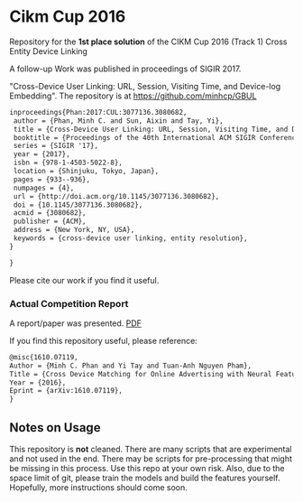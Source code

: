# Cikm Cup 2016
Repository for the **1st place solution** of the CIKM Cup 2016 (Track 1)
Cross Entity Device Linking

A follow-up Work was published in proceedings of SIGIR 2017. 

"Cross-Device User Linking: URL, Session, Visiting Time, and Device-log Embedding". The repository is at https://github.com/minhcp/GBUL

```latex
inproceedings{Phan:2017:CUL:3077136.3080682,
 author = {Phan, Minh C. and Sun, Aixin and Tay, Yi},
 title = {Cross-Device User Linking: URL, Session, Visiting Time, and Device-log Embedding},
 booktitle = {Proceedings of the 40th International ACM SIGIR Conference on Research and Development in Information Retrieval},
 series = {SIGIR '17},
 year = {2017},
 isbn = {978-1-4503-5022-8},
 location = {Shinjuku, Tokyo, Japan},
 pages = {933--936},
 numpages = {4},
 url = {http://doi.acm.org/10.1145/3077136.3080682},
 doi = {10.1145/3077136.3080682},
 acmid = {3080682},
 publisher = {ACM},
 address = {New York, NY, USA},
 keywords = {cross-device user linking, entity resolution},
} 

}
```

Please cite our work if you find it useful. 

### Actual Competition Report
A report/paper was presented. [PDF](https://arxiv.org/pdf/1610.07119.pdf)

If you find this repository useful, please reference:

```latex
@misc{1610.07119,
Author = {Minh C. Phan and Yi Tay and Tuan-Anh Nguyen Pham},
Title = {Cross Device Matching for Online Advertising with Neural Feature Ensembles : First Place Solution at CIKM Cup 2016},
Year = {2016},
Eprint = {arXiv:1610.07119},
}
```

## Notes on Usage
This repository is **not** cleaned. There are many scripts that are experimental
and not used in the end. There may be scripts for pre-processing that might be missing
in this process. Use this repo at your own risk. Also, due to the space limit of
git, please train the models and build the features yourself. Hopefully, more instructions
should come soon.





